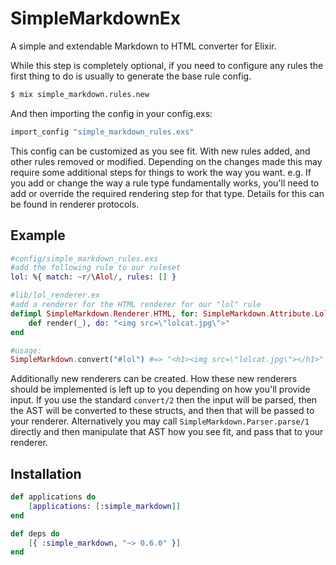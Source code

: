 # SimpleMarkdownEx
A simple and extendable Markdown to HTML converter for Elixir.

While this step is completely optional, if you need to configure
any rules the first thing to do is usually to generate the base
rule config.
```bash
$ mix simple_markdown.rules.new
```

And then importing the config in your config.exs:
```elixir
import_config "simple_markdown_rules.exs"
```

This config can be customized as you see fit. With new rules added,
and other rules removed or modified. Depending on the changes made
this may require some additional steps for things to work the way
you want. e.g. If you add or change the way a rule type fundamentally
works, you'll need to add or override the required rendering step
for that type. Details for this can be found in renderer protocols.

Example
-------
```elixir
#config/simple_markdown_rules.exs
#add the following rule to our ruleset
lol: %{ match: ~r/\Alol/, rules: [] }

#lib/lol_renderer.ex
#add a renderer for the HTML renderer for our "lol" rule
defimpl SimpleMarkdown.Renderer.HTML, for: SimpleMarkdown.Attribute.Lol do
    def render(_), do: "<img src=\"lolcat.jpg\">"
end

#usage:
SimpleMarkdown.convert("#lol") #=> "<h1><img src=\"lolcat.jpg\"></h1>"
```

Additionally new renderers can be created. How these new renderers should
be implemented is left up to you depending on how you'll provide input.
If you use the standard `convert/2` then the input will
be parsed, then the AST will be converted to these structs, and then
that will be passed to your renderer. Alternatively you may call
`SimpleMarkdown.Parser.parse/1` directly and then manipulate that AST
how you see fit, and pass that to your renderer.

Installation
------------
```elixir
def applications do
    [applications: [:simple_markdown]]
end

def deps do
    [{ :simple_markdown, "~> 0.6.0" }]
end
```
